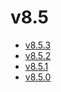 # v8.5

- [v8.5.3](v8.5.3.ja.md)
- [v8.5.2](v8.5.2.ja.md)
- [v8.5.1](v8.5.1.ja.md)
- [v8.5.0](v8.5.0.ja.md)
